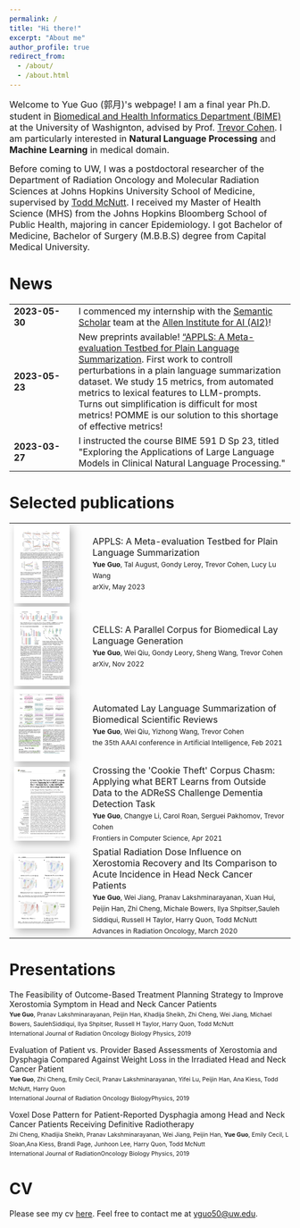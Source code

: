 ```yaml
---
permalink: /
title: "Hi there!"
excerpt: "About me"
author_profile: true
redirect_from: 
  - /about/
  - /about.html
---
```


<span style="font-size: 16px;">Welcome to Yue Guo (郭月)'s webpage! I am a final year Ph.D. student in [Biomedical and Health Informatics Department (BIME)](http://bime.uw.edu) at the University of Washignton, advised by Prof. [Trevor Cohen](http://bime.uw.edu/faculty/trevor-cohen/). I am particularly interested in **Natural Language Processing** and **Machine Learning** in medical domain.</span>

<span style="font-size: 16px;">Before coming to UW, I was a postdoctoral researcher of the Department of Radiation Oncology and Molecular Radiation Sciences at Johns Hopkins University School of Medicine, supervised by [Todd McNutt](https://www.hopkinsmedicine.org/profiles/details/todd-mcnutt). I received my Master of Health Science (MHS) from the Johns Hopkins Bloomberg School of Public Health, majoring in cancer Epidemiology. I got Bachelor of Medicine, Bachelor of Surgery (M.B.B.S) degree from Capital Medical University.</span>

News
======
<table style="width:100%; border: none; font-size: 16px;">
    <tr>
        <td style="width: 70px; border: none; font-weight: bold;">2023-05-30</td>
        <td style="border: none;">I commenced my internship with the <a href="https://www.semanticscholar.org/about">Semantic Scholar</a> team at the <a href="https://allenai.org">Allen Institute for AI (AI2)</a>!</td>
    </tr>
    <tr>
        <td style="width: 70px; border: none; font-weight: bold;">2023-05-23</td>
        <td style="border: none;">New preprints available! <a href="https://arxiv.org/pdf/2305.14341.pdf">“APPLS: A Meta-evaluation Testbed for Plain Language Summarization</a>. First work to controll perturbations in a plain language summarization dataset. We study 15 metrics, from automated metrics to lexical features to LLM-prompts. Turns out simplification is difficult for most metrics! POMME is our solution to this shortage of effective metrics! </td>
    </tr>
    <tr>
        <td style="width: 100px; border: none; font-weight: bold;">2023-03-27</td>
        <td style="border: none;">I instructed the course BIME 591 D Sp 23, titled "Exploring the Applications of Large Language Models in Clinical Natural Language Processing."
</td>
    </tr>
</table>

Selected publications
======
<table style="width:100%; border: none; font-size: 16px;">
    <tr>
        <td style="width: 125px; border: none; font-weight: bold;"><img src="../images/APPLS_teaser.png" alt="Publication Image" style="width:100px; vertical-align:middle; box-shadow: 5px 5px 15px rgba(0, 0, 0, 0.3);"></td>
        <td style="border: none;">APPLS: A Meta-evaluation Testbed for Plain Language Summarization<br>
<span style="font-size:0.75em"><strong>Yue Guo</strong>, Tal August, Gondy Leroy, Trevor Cohen, Lucy Lu Wang</span><br>
<span style="font-size:0.75em">arXiv, May 2023</span>
<a href="https://arxiv.org/pdf/2305.14341.pdf"><i class="fas fa-file-pdf"></i></a></td>
    </tr>
    <tr>
        <td style="width: 125px; border: none; font-weight: bold;"><img src="../images/CELLS_teaser.png" alt="Publication Image" style="width:100px; vertical-align:middle; box-shadow: 5px 5px 15px rgba(0, 0, 0, 0.3);"></td>
        <td style="border: none;">CELLS: A Parallel Corpus for Biomedical Lay Language Generation<br>
<span style="font-size:0.75em"><strong>Yue Guo</strong>, Wei Qiu, Gondy Leory, Sheng Wang, Trevor Cohen</span><br>
<span style="font-size:0.75em">arXiv, Nov 2022</span>
<a href="https://arxiv.org/pdf/2211.03818.pdf"><i class="fas fa-file-pdf"></i></a></td>
    </tr>
    <tr>
        <td style="width: 125px; border: none; font-weight: bold;"><img src="../images/aaai_teaser.png" alt="Publication Image" style="width:100px; vertical-align:middle; box-shadow: 5px 5px 15px rgba(0, 0, 0, 0.3);"></td>
        <td style="border: none;">Automated Lay Language Summarization of Biomedical Scientific Reviews<br>
<span style="font-size:0.75em"><strong>Yue Guo</strong>, Wei Qiu, Yizhong Wang, Trevor Cohen</span> <br>
<span style="font-size:0.75em">the 35th AAAI conference in Artificial Intelligence, Feb 2021</span>
<a href="https://ojs.aaai.org/index.php/AAAI/article/view/16089"><i class="fas fa-file-pdf"></i></a>
<a href="https://github.com/qiuweipku/Plain_language_summarization"><i class="fab fa-github"></i></a>
<i class="fas fa-play-circle"></i><br></td>
    </tr>
    <tr>
        <td style="width: 125px; border: none; font-weight: bold;"><img src="../images/dementia_teaser.png" alt="Publication Image" style="width:100px; vertical-align:middle; box-shadow: 5px 5px 15px rgba(0, 0, 0, 0.3);"></td>
        <td style="border: none;">Crossing the 'Cookie Theft' Corpus Chasm: Applying what BERT Learns from Outside Data to the ADReSS Challenge Dementia Detection Task<br>
<span style="font-size:0.75em"><strong>Yue Guo</strong>, Changye Li, Carol Roan, Serguei Pakhomov, Trevor Cohen</span> <br>
<span style="font-size:0.75em">Frontiers in Computer Science, Apr 2021</span>
<a href="https://www.frontiersin.org/articles/10.3389/fcomp.2021.642517/abstract"><i class="fas fa-file-pdf"></i></a></td>
    </tr>
    <tr>
        <td style="width: 125px; border: none; font-weight: bold;"><img src="../images/radiation_teaser.png" alt="Publication Image" style="width:100px; vertical-align:middle; box-shadow: 5px 5px 15px rgba(0, 0, 0, 0.3);"></td>
        <td style="border: none;">Spatial Radiation Dose Influence on Xerostomia Recovery and Its Comparison to Acute Incidence in Head Neck Cancer Patients<br>
<span style="font-size:0.75em"><strong>Yue Guo</strong>, Wei Jiang, Pranav Lakshminarayanan, Xuan Hui, Peijin Han, Zhi Cheng, Michale Bowers, Ilya Shpitser,Sauleh Siddiqui, Russell H Taylor, Harry Quon, Todd McNutt</span><br>
<span style="font-size:0.75em">Advances in Radiation Oncology, March 2020</span>
<a href="https://www.advancesradonc.org/action/showPdf?pii=S2452-1094%2819%2930122-8"><i class="fas fa-file-pdf"></i></a></td>
    </tr>
</table>

Presentations
======
The Feasibility of Outcome-Based Treatment Planning Strategy to Improve Xerostomia Symptom in Head and Neck Cancer Patients<br>
<span style="font-size:0.75em">**Yue Guo**, Pranav Lakshminarayanan, Peijin Han, Khadija Sheikh, Zhi Cheng, Wei Jiang, Michael Bowers, SaulehSiddiqui, Ilya Shpitser, Russell H Taylor, Harry Quon, Todd McNutt</span><br>
<span style="font-size:0.75em">International Journal of Radiation Oncology Biology Physics, 2019</span>
[<i class="fas fa-file-pdf"></i>](https://www.redjournal.org/article/S0360-3016(19)31173-3/fulltext)

Evaluation of Patient vs. Provider Based Assessments of Xerostomia and Dysphagia Compared Against Weight Loss in the Irradiated Head and Neck Cancer Patient<br>
<span style="font-size:0.75em">**Yue Guo**, Zhi Cheng, Emily Cecil, Pranav Lakshminarayanan, Yifei Lu, Peijin Han, Ana Kiess, Todd McNutt, Harry Quon</span><br>
<span style="font-size:0.75em">International Journal of Radiation Oncology BiologyPhysics, 2019</span>
[<i class="fas fa-file-pdf"></i>](https://www.redjournal.org/article/S0360-3016(19)32031-0/fulltext)

Voxel Dose Pattern for Patient-Reported Dysphagia among Head and Neck Cancer Patients Receiving Definitive Radiotherapy<br>
<span style="font-size:0.75em">Zhi Cheng, Khadijia Sheikh, Pranav Lakshminarayanan, Wei Jiang, Peijin Han, **Yue Guo**, Emily Cecil, L Sloan,Ana Kiess, Brandi Page, Junhoon Lee, Harry Quon, Todd McNutt</span><br>
<span style="font-size:0.75em">International Journal of RadiationOncology Biology Physics, 2019</span>
[<i class="fas fa-file-pdf"></i>](https://www.redjournal.org/article/S0360-3016(19)30920-4/fulltext)

CV
======
Please see my cv <a href="https://yueguo-50.github.io/cv.pdf" target="_blank">here</a>. Feel free to contact me at yguo50@uw.edu.
